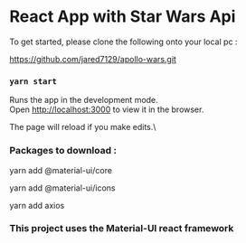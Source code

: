 # React App with Star Wars Api

To get started, please clone the following onto your local pc :

https://github.com/jared7129/apollo-wars.git



### `yarn start`

Runs the app in the development mode.\
Open [http://localhost:3000](http://localhost:3000) to view it in the browser.

The page will reload if you make edits.\


### Packages to download :

yarn add @material-ui/core

yarn add @material-ui/icons

yarn add axios

### This project uses the Material-UI react framework
